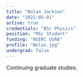 ```yaml
---
title: "Nolan Jackson"
date: "2022-05-01"
active: true
credentials: "BSc Physics"
position: "MSc Student"
funding: "NSERC USRA"
profile: "Nolan.jpg"
undergrad: false
---
```


Continuing graduate studies.
